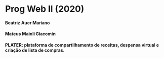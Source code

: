 # Prog Web II (2020)
#### Beatriz Auer Mariano
#### Mateus Maioli Giacomin
#### PLATER: plataforma de compartilhamento de receitas, despensa virtual e criação de lista de compras.
